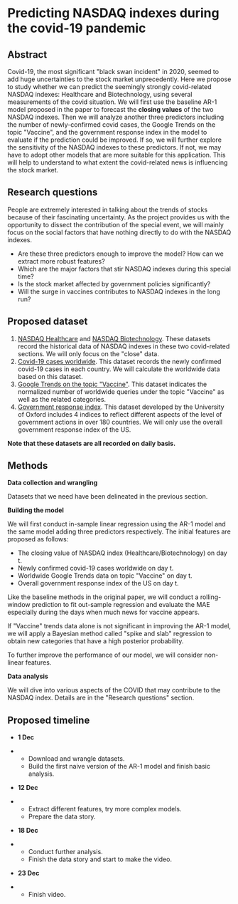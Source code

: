 # Predicting NASDAQ indexes during the covid-19 pandemic

## Abstract

Covid-19, the most significant "black swan incident" in 2020, seemed to add huge uncertainties to the stock market unprecedently. Here we propose to study whether we can predict the seemingly strongly covid-related NASDAQ indexes: Healthcare and Biotechnology, using several measurements of the covid situation. We will first use the baseline AR-1 model proposed in the paper to forecast the **closing values** of the two NASDAQ indexes. Then we will analyze another three predictors including the number of newly-confirmed covid cases, the Google Trends on the topic "Vaccine", and the government response index in the model to evaluate if the prediction could be improved. If so, we will further explore the sensitivity of the NASDAQ indexes to these predictors. If not, we may have to adopt other models that are more suitable for this application. This will help to understand to what extent the covid-related news is influencing the stock market.

## Research questions

People are extremely interested in talking about the trends of stocks because of their fascinating uncertainty. As the project provides us with the opportunity to dissect the contribution of the special event, we will mainly focus on the social factors that have nothing directly to do with the NASDAQ indexes.

- Are these three predictors enough to improve the model? How can we extract more robust features?
- Which are the major factors that stir NASDAQ indexes during this special time? 
- Is the stock market affected by government policies significantly? 
- Will the surge in vaccines contributes to NASDAQ indexes in the long run? 

## Proposed dataset

1. [NASDAQ Healthcare](https://finance.yahoo.com/quote/^IXHC/history?p=^IXHC) and [NASDAQ Biotechnology](https://finance.yahoo.com/quote/^NBI/history?p=^NBI). These datasets record the historical data of NASDAQ indexes in these two covid-related sections. We will only focus on the "close" data.
2. [Covid-19 cases worldwide](https://data.europa.eu/euodp/en/data/dataset/covid-19-coronavirus-data/resource/260bbbde-2316-40eb-aec3-7cd7bfc2f590). This dataset records the newly confirmed covid-19 cases in each country. We will calculate the worldwide data based on this dataset. 
3. [Google Trends on the topic "Vaccine"](https://trends.google.com/trends/explore?q=%2Fm%2F07__7&geo=US). This dataset indicates the normalized number of worldwide queries under the topic "Vaccine" as well as the related categories.
4. [Government response index](#data). This dataset developed by the University of Oxford includes 4 indices to reflect different aspects of the level of government actions in over 180 countries. We will only use the overall government response index of the US.

**Note that these datasets are all recorded on daily basis.**

## Methods

**Data collection and wrangling** 

Datasets that we need have been delineated in the previous section.

**Building the model**

We will first conduct in-sample linear regression using the AR-1 model and the same model adding three predictors respectively. The initial features are proposed as follows: 

- The closing value of NASDAQ index (Healthcare/Biotechnology) on day t.
- Newly confirmed covid-19 cases worldwide on day t.
- Worldwide Google Trends data on topic "Vaccine" on day t.
- Overall government response index of the US on day t.

Like the baseline methods in the original paper, we will conduct a rolling-window prediction to fit out-sample regression and evaluate the MAE especially during the days when much news for vaccine appears. 

If "Vaccine" trends data alone is not significant in improving the AR-1 model, we will apply a Bayesian method called "spike and slab" regression to obtain new categories that have a high posterior probability.

To further improve the performance of our model, we will consider non-linear features.

**Data analysis**

We will dive into various aspects of the COVID that may contribute to the NASDAQ index. Details are in the "Research questions" section.

## Proposed timeline

- **1 Dec**	 

- - Download and wrangle datasets. 
  - Build the first naive version of the AR-1 model and finish basic analysis.

- **12 Dec**	

- - Extract different features, try more complex models. 
  - Prepare the data story.

- **18 Dec**	

- - Conduct further analysis.
  - Finish the data story and start to make the video.

- **23 Dec**	

- - Finish video. 

 